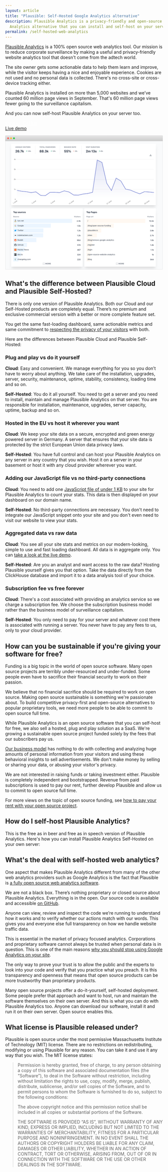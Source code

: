 ```yaml
---
layout: article
title: "Plausible: Self-Hosted Google Analytics alternative"
description: Plausible Analytics is a privacy-friendly and open-source Google
  Analytics alternative that you can install and self-host on your server.
permalink: /self-hosted-web-analytics
---
```

[Plausible Analytics](https://plausible.io/) is a 100% open source web analytics tool. Our mission is to reduce corporate surveillance by making a useful and privacy-friendly website analytics tool that doesn't come from the adtech world.

The site owner gets some actionable data to help them learn and improve, while the visitor keeps having a nice and enjoyable experience. Cookies are not used and no personal data is collected. There's no cross-site or cross-device tracking either.

Plausible Analytics is installed on more than 5,000 websites and we’ve counted 60 million page views in September. That's 60 million page views fewer going to the surveillance capitalism.

And you can now self-host Plausible Analytics on your server too.

<div class="mt-5 max-w-md mx-auto sm:flex sm:justify-center md:mt-8"> <div class="rounded-md shadow"> <a href="https://github.com/plausible/analytics/" class="w-full flex items-center justify-center px-8 py-3 border border-transparent text-base leading-6 font-medium rounded-md text-white bg-indigo-600 hover:bg-indigo-500 focus:outline-none focus:shadow-outline-indigo transition duration-150 ease-in-out md:py-4 md:text-lg md:px-10" style="color: white;"> View on GitHub </a> </div> <div class="mt-3 rounded-md shadow sm:mt-0 sm:ml-3"> <a href="https://plausible.io/plausible.io" class="w-full flex items-center justify-center px-8 py-3 border border-transparent text-base leading-6 font-medium rounded-md text-indigo-600 bg-white hover:text-indigo-500 focus:outline-none focus:shadow-outline-blue transition duration-150 ease-in-out md:py-4 md:text-lg md:px-10"> Live demo </a> </div> </div>

![Plausible: Self-hosted Google Analytics alternative](/assets/images/privacy-focused-web-analytics.png "Plausible: Self-hosted Google Analytics alternative")

## What's the difference between Plausible Cloud and Plausible Self-Hosted?

There is only one version of Plausible Analytics. Both our Cloud and our Self-Hosted products are completely equal. There’s no premium and exclusive commercial version with a better or more complete feature set.

You get the same fast-loading dashboard, same actionable metrics and same commitment to [respecting the privacy of your visitors](https://plausible.io/privacy-focused-web-analytics) with both.

Here are the differences between Plausible Cloud and Plausible Self-Hosted:

### Plug and play vs do it yourself

**Cloud**: Easy and convenient. We manage everything for you so you don’t have to worry about anything. We take care of the installation, upgrades, server, security, maintenance, uptime, stability, consistency, loading time and so on.

**Self-Hosted**: You do it all yourself. You need to get a server and you need to install, maintain and manage Plausible Analytics on that server. You are  responsible for installation, maintenance, upgrades, server capacity, uptime, backup and so on.

### Hosted in the EU vs host it wherever you want

**Cloud**: We keep your site data on a secure, encrypted and green energy powered server in Germany. A server that ensures that your site data is protected by the strict European Union data privacy laws.

**Self-Hosted**: You have full control and can host your Plausible Analytics on any server in any country that you wish. Host it on a server in your basement or host it with any cloud provider wherever you want.

### Adding our JavaScript file vs no third-party connections

**Cloud**: You need to add one [JavaScript file of under 1 KB](https://plausible.io/lightweight-web-analytics) to your site for Plausible Analytics to count your stats. This data is then displayed on your dashboard on our domain name.

**Self-Hosted**: No third-party connections are necessary. You don't need to integrate our JavaScript snippet onto your site and you don't even need to visit our website to view your stats.

### Aggregated data vs raw data

**Cloud**: You see all your site stats and metrics on our modern-looking, simple to use and fast loading dashboard. All data is in aggregate only. You can [take a look at the live demo](https://plausible.io/plausible.io).

**Self-Hosted**: Are you an analyst and want access to the raw data? Hosting Plausible yourself gives you that option. Take the data directly from the ClickHouse database and import it to a data analysis tool of your choice.

### Subscription fee vs free forever

**Cloud**: There's a cost associated with providing an analytics service so we charge a subscription fee. We choose the subscription business model rather than the business model of surveillance capitalism.

**Self-Hosted**: You only need to pay for your server and whatever cost there is associated with running a server. You never have to pay any fees to us, only to your cloud provider.

## How can you be sustainable if you're giving your software for free?

Funding is a big topic in the world of open source software. Many open source projects are terribly under-resourced and under-funded. Some people even have to sacrifice their financial security to work on their passion.

We believe that no financial sacrifice should be required to work on open source. Making open source sustainable is something we're passionate about. To build competitive privacy-first and open-source alternatives to popular proprietary tools, we need more people to be able to commit to open source full time.

While Plausible Analytics is an open source software that you can self-host for free, we also sell a hosted, plug and play solution as a SaaS. We're growing a sustainable open source project funded solely by the fees that our subscribers pay us.

[Our business model](https://plausible.io/about) has nothing to do with collecting and analyzing huge amounts of personal information from your visitors and using these behavioral insights to sell advertisements. We don't make money by selling or sharing your data, or abusing your visitor's privacy.

We are not interested in raising funds or taking investment either. Plausible is completely independent and bootstrapped. Revenue from paid subscriptions is used to pay our rent, further develop Plausible and allow us to commit to open source full time.

For more views on the topic of open source funding, see [how to pay your rent with your open source project](https://plausible.io/blog/open-source-funding).

## How do I self-host Plausible Analytics?

This is the free as in beer and free as in speech version of Plausible Analytics. Here's how you can install Plausible Analytics Self-Hosted on your own server:

## What's the deal with self-hosted web analytics?

One aspect that makes Plausible Analytics different from many of the other web analytics providers such as Google Analytics is the fact that Plausible is [a fully open source web analytics software](https://plausible.io/open-source-website-analytics).

We are not a black box. There’s nothing proprietary or closed source about Plausible Analytics. Everything is in the open. Our source code is available and accessible [on GitHub](https://github.com/plausible/analytics).

Anyone can view, review and inspect the code we’re running to understand how it works and to verify whether our actions match with our words. This gives you and everyone else full transparency on how we handle website traffic data.

This is essential in the market of privacy focused analytics. Corporations and proprietary software cannot always be trusted when personal data is in question. This is one of the main reasons [why you should stop using Google Analytics on your site](https://plausible.io/blog/remove-google-analytics).

The only way to prove your trust is to allow the public and the experts to look into your code and verify that you practice what you preach. It is this transparency and openness that means that open source products can be more trustworthy than proprietary products.

Many open source projects offer a do-it-yourself, self-hosted deployment. Some people prefer that approach and want to host, run and maintain the software themselves on their own server. And this is what you can do with Plausible Analytics too. Anyone can download our software, install it and run it on their own server. Open source enables this.

## What license is Plausible released under?

Plausible is open source under the most permissive Massachusetts Institute of Technology (MIT) license. There are no restrictions on redistributing, modifying or using Plausible for any reason. You can take it and use it any way that you wish. The MIT license states:

> Permission is hereby granted, free of charge, to any person obtaining a copy of this software and associated documentation files (the “Software”), to deal in the Software without restriction, including without limitation the rights to use, copy, modify, merge, publish, distribute, sublicense, and/or sell copies of the Software, and to permit persons to whom the Software is furnished to do so, subject to the following conditions:
>
> The above copyright notice and this permission notice shall be included in all copies or substantial portions of the Software.
>
> THE SOFTWARE IS PROVIDED “AS IS”, WITHOUT WARRANTY OF ANY KIND, EXPRESS OR IMPLIED, INCLUDING BUT NOT LIMITED TO THE WARRANTIES OF MERCHANTABILITY, FITNESS FOR A PARTICULAR PURPOSE AND NONINFRINGEMENT. IN NO EVENT SHALL THE AUTHORS OR COPYRIGHT HOLDERS BE LIABLE FOR ANY CLAIM, DAMAGES OR OTHER LIABILITY, WHETHER IN AN ACTION OF CONTRACT, TORT OR OTHERWISE, ARISING FROM, OUT OF OR IN CONNECTION WITH THE SOFTWARE OR THE USE OR OTHER DEALINGS IN THE SOFTWARE.
